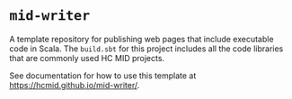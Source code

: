 # `mid-writer`

A template repository for publishing web pages that include executable code in Scala.  The `build.sbt` for this project includes all the code libraries that are commonly used HC MID projects.

See documentation for how to use this template at <https://hcmid.github.io/mid-writer/>.
